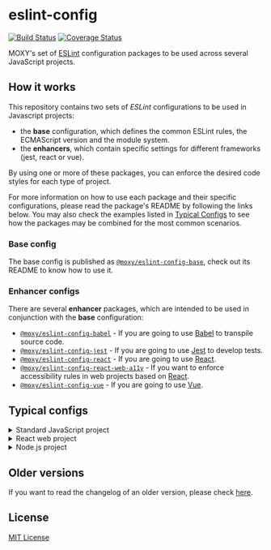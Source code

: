 # eslint-config

[![Build Status][travis-image]][travis-url] [![Coverage Status][codecov-image]][codecov-url]

[travis-url]:https://travis-ci.org/moxystudio/eslint-config
[travis-image]:https://img.shields.io/travis/moxystudio/eslint-config/master.svg
[codecov-url]:https://codecov.io/gh/moxystudio/eslint-config
[codecov-image]:https://img.shields.io/codecov/c/github/moxystudio/eslint-config/master.svg

MOXY's set of [ESLint](http://eslint.org/) configuration packages to be used across several JavaScript projects.

## How it works

This repository contains two sets of _ESLint_ configurations to be used in Javascript projects:

- the **base** configuration, which defines the common ESLint rules, the ECMAScript version and the module system.
- the **enhancers**, which contain specific settings for different frameworks (jest, react or vue).

By using one or more of these packages, you can enforce the desired code styles for each type of project.

For more information on how to use each package and their specific configurations, please read the package's README by following the links below. You may also check the examples listed in [Typical Configs](#typical-configs) to see how the packages may be combined for the most common scenarios.

### Base config

The base config is published as [`@moxy/eslint-config-base`](packages/eslint-config-base), check out its README to know how to use it.

### Enhancer configs

There are several **enhancer** packages, which are intended to be used in conjunction with the **base** configuration:

- [`@moxy/eslint-config-babel`](packages/eslint-config-babel/) - If you are going to use [Babel](https://babeljs.io/) to transpile source code.
- [`@moxy/eslint-config-jest`](packages/eslint-config-jest/) - If you are going to use [Jest](https://facebook.github.io/jest/) to develop tests.
- [`@moxy/eslint-config-react`](packages/eslint-config-react/) - If you are going to use [React](https://reactjs.org/).
- [`@moxy/eslint-config-react-web-a11y`](packages/eslint-config-react-web-a11y/) - If you want to enforce accessibility rules in web projects based on [React](https://reactjs.org/).
- [`@moxy/eslint-config-vue`](packages/eslint-config-vue/) - If you are going to use [Vue](https://vuejs.org/).

## Typical configs

<details>
  <summary>Standard JavaScript project</summary>

  ```json
  {
      "root": true,
      "env": {
          "browser": true,
      },
      "extends": [
          "@moxy/eslint-config-base/esm",
          "@moxy/eslint-config-babel",
          "@moxy/eslint-config-jest"
      ]
  }
  ```

  ℹ️ If your project is isomorphic / universal, you may want to enable the `node` environment as well.
</details>

<details>
  <summary>React web project</summary>

  ```json
  {
      "root": true,
      "env": {
          "browser": true,
      },
      "extends": [
          "@moxy/eslint-config-base/esm",
          "@moxy/eslint-config-babel",
          "@moxy/eslint-config-react",
          "@moxy/eslint-config-react-web-a11y",
          "@moxy/eslint-config-jest"
      ]
  }
  ```

  ℹ️ If your project is Isomorphic / Universal, you may want to enable the `node` environment as well.
</details>

<details>
  <summary>Node.js project</summary>

  ```json
  {
      "root": true,
      "env": {
          "node": true,
      },
      "extends": [
          "@moxy/eslint-config-base/cjs/es2019",
          "@moxy/eslint-config-jest"
      ]
  }
  ```

  ⚠️ In the above example, we choose the `es2019` version instead of the latest ECMAScript version because there's no Babel compilation and we are restricted to what the Node.js runtime supports. Please check [node.green](https://node.green/) and select the most appropriate ECMAScript version based on the Node.js version you are targeting.
</details>

## Older versions

If you want to read the changelog of an older version, please check [here](https://github.com/moxystudio/eslint-config/blob/v10.1.1/CHANGELOG.md).

## License

[MIT License](http://opensource.org/licenses/MIT)
